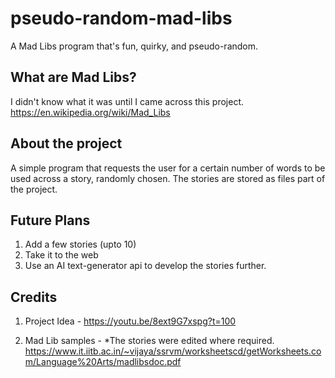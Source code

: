 # pseudo-random-mad-libs
A Mad Libs program that's fun, quirky, and pseudo-random.

## What are Mad Libs?
I didn't know what it was until I came across this project.
https://en.wikipedia.org/wiki/Mad_Libs

## About the project
A simple program that requests the user for a certain number of words to be used across a story, randomly chosen. The stories are stored as files part of the project.

## Future Plans
1. Add a few stories (upto 10)
2. Take it to the web
3. Use an AI text-generator api to develop the stories further.

## Credits
1. Project Idea - 
https://youtu.be/8ext9G7xspg?t=100

2. Mad Lib samples - *The stories were edited where required.
https://www.it.iitb.ac.in/~vijaya/ssrvm/worksheetscd/getWorksheets.com/Language%20Arts/madlibsdoc.pdf
